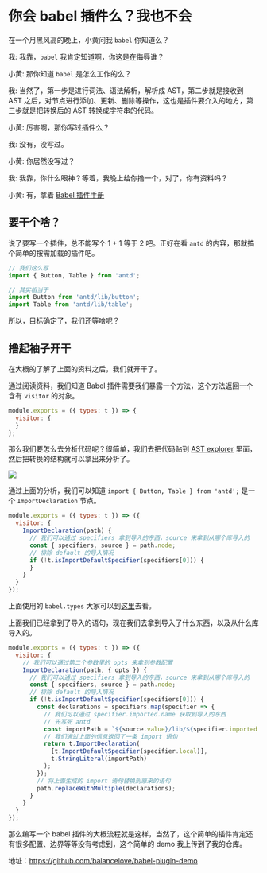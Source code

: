 # 你会 babel 插件么？我也不会

在一个月黑风高的晚上，小黄问我 `babel` 你知道么？

我: 我靠，`babel` 我肯定知道啊，你这是在侮辱谁？

小黄: 那你知道 `babel` 是怎么工作的么？

我: 当然了，第一步是进行词法、语法解析，解析成 AST，第二步就是接收到 AST 之后，对节点进行添加、更新、删除等操作，这也是插件要介入的地方，第三步就是把转换后的 AST 转换成字符串的代码。

小黄: 厉害啊，那你写过插件么？

我: 没有，没写过。

小黄: 你居然没写过？

我: 我靠，你什么眼神？等着，我晚上给你撸一个，对了，你有资料吗？

小黄: 有，拿着 [Babel 插件手册](https://github.com/jamiebuilds/babel-handbook/blob/master/translations/zh-Hans/plugin-handbook.md)

## 要干个啥？

说了要写一个插件，总不能写个 1 + 1 等于 2 吧。正好在看 `antd` 的内容，那就搞个简单的按需加载的插件吧。

```js
// 我们这么写
import { Button, Table } from 'antd';

// 其实相当于
import Button from 'antd/lib/button';
import Table from 'antd/lib/table';
```

所以，目标确定了，我们还等啥呢？

## 撸起袖子开干

在大概的了解了上面的资料之后，我们就开干了。

通过阅读资料，我们知道 Babel 插件需要我们暴露一个方法，这个方法返回一个含有 `visitor` 的对象。

```js
module.exports = ({ types: t }) => {
  visitor: {
  }
};
```

那么我们要怎么去分析代码呢？很简单，我们去把代码贴到 [AST explorer](https://astexplorer.net/) 里面，然后把转换的结构就可以拿出来分析了。

![](/babel_plugin/ast.jpg)

通过上面的分析，我们可以知道 `import { Button, Table } from 'antd';` 是一个 `ImportDeclaration` 节点。

```js
module.exports = ({ types: t }) => ({
  visitor: {
    ImportDeclaration(path) {
      // 我们可以通过 specifiers 拿到导入的东西，source 来拿到从哪个库导入的
      const { specifiers, source } = path.node;
      // 排除 default 的导入情况
      if (!t.isImportDefaultSpecifier(specifiers[0])) {
      }
    }
  }
});
```

上面使用的 `babel.types` 大家可以到[这里](https://www.babeljs.cn/docs/babel-types)去看。

上面我们已经拿到了导入的语句，现在我们去拿到导入了什么东西，以及从什么库导入的。

```js
module.exports = ({ types: t }) => ({
  visitor: {
    // 我们可以通过第二个参数里的 opts 来拿到参数配置
    ImportDeclaration(path, { opts }) {
      // 我们可以通过 specifiers 拿到导入的东西，source 来拿到从哪个库导入的
      const { specifiers, source } = path.node;
      // 排除 default 的导入情况
      if (!t.isImportDefaultSpecifier(specifiers[0])) {
        const declarations = specifiers.map(specifier => {
          // 我们可以通过 specifier.imported.name 获取到导入的东西
          // 先写死 antd
          const importPath = `${source.value}/lib/${specifier.imported.name}`;
          // 我们通过上面的信息返回了一条 import 语句
          return t.ImportDeclaration(
            [t.ImportDefaultSpecifier(specifier.local)],
            t.StringLiteral(importPath)
          );
        });
        // 将上面生成的 import 语句替换到原来的语句
        path.replaceWithMultiple(declarations);
      }
    }
  }
});
```

那么编写一个 babel 插件的大概流程就是这样，当然了，这个简单的插件肯定还有很多配置、边界等等没有考虑到，这个简单的 demo 我上传到了我的仓库。

地址：https://github.com/balancelove/babel-plugin-demo

